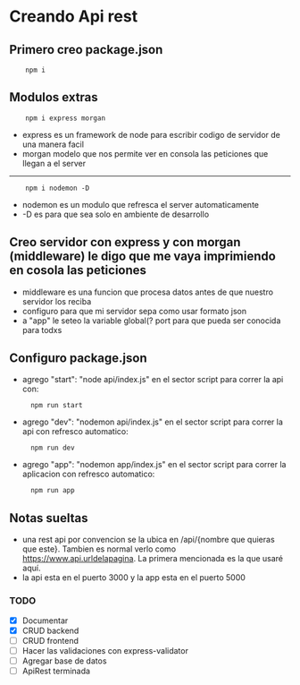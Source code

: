 # Creando Api rest

## Primero creo package.json

        npm i

## Modulos extras

        npm i express morgan

- express es un framework de node para escribir codigo de servidor de una manera facil
- morgan modelo que nos permite ver en consola las peticiones que llegan a el server

---

        npm i nodemon -D

- nodemon es un modulo que refresca el server automaticamente
- -D es para que sea solo en ambiente de desarrollo

## Creo servidor con express y con morgan (middleware) le digo que me vaya imprimiendo en cosola las peticiones

- middleware es una funcion que procesa datos antes de que nuestro servidor los reciba
- configuro para que mi servidor sepa como usar formato json
- a "app" le seteo la variable global(? port para que pueda ser conocida para todxs

## Configuro package.json

- agrego "start": "node api/index.js" en el sector script para correr la api con:

        npm run start

- agrego "dev": "nodemon api/index.js" en el sector script para correr la api con refresco automatico:

        npm run dev

- agrego "app": "nodemon app/index.js" en el sector script para correr la aplicacion con refresco automatico:

        npm run app

## Notas sueltas

- una rest api por convencion se la ubica en /api/{nombre que quieras que este}. Tambien es normal verlo como https://www.api.urldelapagina. La primera mencionada es la que usaré aquí.
- la api esta en el puerto 3000 y la app esta en el puerto 5000

### TODO

- [x] Documentar
- [x] CRUD backend
- [ ] CRUD frontend
- [ ] Hacer las validaciones con express-validator
- [ ] Agregar base de datos
- [ ] ApiRest terminada
